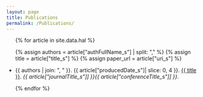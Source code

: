 ```yaml
---
layout: page
title: Publications
permalink: /Publications/
---
```


<ul>
{% for article in site.data.hal %}

  {% assign authors = article["authFullName_s"] | split: "," %}
  {% assign title = article["title_s"] %}
  {% assign paper_url = article["uri_s"] %}
  
  <li>{{ authors | join: ", " }}.
      {{ article["producedDate_s"]| slice: 0, 4 }}.
      <a href="{{paper_url}}">{{ title }}</a>.
      <i>{{ article["journalTitle_s"]] }}{{ article["conferenceTitle_s"]] }}</i>.      
  </li>

{% endfor %}
</ul>
